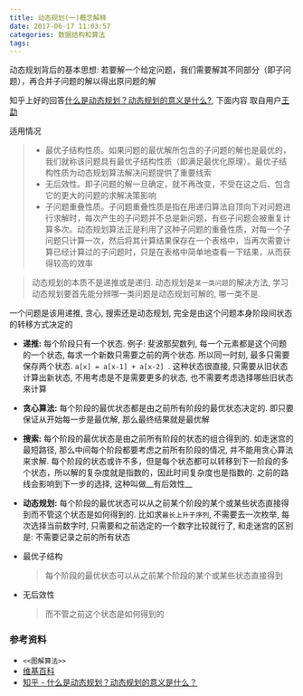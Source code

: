 ```yaml
---
title: 动态规划(一)概念解释
date: 2017-06-17 11:03:57
categories: 数据结构和算法
tags:
---
```


动态规划背后的基本思想: 若要解一个给定问题，我们需要解其不同部分（即子问题），再合并子问题的解以得出原问题的解

知乎上好的回答[什么是动态规划？动态规划的意义是什么?](https://www.zhihu.com/question/23995189), 下面内容
取自用户[王勐](https://www.zhihu.com/people/anchor89)

适用情况
> - 最优子结构性质。如果问题的最优解所包含的子问题的解也是最优的，我们就称该问题具有最优子结构性质（即满足最优化原理）。最优子结构性质为动态规划算法解决问题提供了重要线索
> - 无后效性。即子问题的解一旦确定，就不再改变，不受在这之后、包含它的更大的问题的求解决策影响
> - 子问题重叠性质。子问题重叠性质是指在用递归算法自顶向下对问题进行求解时，每次产生的子问题并不总是新问题，有些子问题会被重复计算多次。动态规划算法正是利用了这种子问题的重叠性质，对每一个子问题只计算一次，然后将其计算结果保存在一个表格中，当再次需要计算已经计算过的子问题时，只是在表格中简单地查看一下结果，从而获得较高的效率

>  动态规划的本质不是递推或是递归. 动态规划是`某一类问题`的解决方法, 学习动态规划要首先能分辨哪一类问题是动态规划可解的, 哪一类不是.



一个问题是该用递推, 贪心, 搜索还是动态规划, 完全是由这个问题本身阶段间状态的转移方式决定的

- __递推:__ 每个阶段只有一个状态. 例子: 斐波那契数列, 每一个元素都是这个问题的一个状态, 每求一个新数只需要之前的两个状态. 所以同一时刻, 最多只需要保存两个状态. `a[x] = a[x-1] + a[x-2] `. 这种状态很直接, 只需要从旧状态计算出新状态, 不用考虑是不是需要更多的状态, 也不需要考虑选择哪些旧状态来计算
- __贪心算法:__ 每个阶段的最优状态都是由之前所有阶段的最优状态决定的.  即只要保证从开始每一步是最优解, 那么最终结果就是最优解
- __搜索:__ 每个阶段的最优状态是由之前所有阶段的状态的组合得到的. 如走迷宫的最短路径, 那么中间每个阶段都要考虑之前所有阶段的情况, 并不能用贪心算法来求解. 每个阶段的状态或许不多，但是每个状态都可以转移到下一阶段的多个状态，所以解的复杂度就是指数的，因此时间复杂度也是指数的. 之前的路线会影响到下一步的选择, 这种叫做__有后效性__
- __动态规划:__ 每个阶段的最优状态可以从之前某个阶段的某个或某些状态直接得到而不管这个状态是如何得到的. 比如求`最长上升子序列`, 不需要去一次枚举, 每次选择当前数字时, 只需要和之前选定的一个数字比较就行了, 和走迷宫的区别是: 不需要记录之前的所有状态



- 最优子结构
  > 每个阶段的最优状态可以从之前某个阶段的某个或某些状态直接得到


- 无后效性
  > 而不管之前这个状态是如何得到的


### 参考资料

- `<<图解算法>>`
- [维基百科](https://zh.wikipedia.org/wiki/%E5%8A%A8%E6%80%81%E8%A7%84%E5%88%92)
- [知乎 - 什么是动态规划？动态规划的意义是什么？](https://www.zhihu.com/question/23995189)